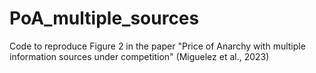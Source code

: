 # PoA_multiple_sources
Code to reproduce Figure 2 in the paper "Price of Anarchy with multiple information sources under competition" (Miguelez et al., 2023)
